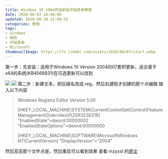 ```yaml
---
title: Windows 10 2004开启新版开始菜单教程
date: 2020-08-07 10:50:00
updated: 2020-08-30 21:09:55
categories: 教程
tags:
- windows
- 微软
- 开始菜单
- Microsoft
thumbnailImage: https://lfs.libmbr.com/assets/2020/08/07/start.webp
---
```

第一步：先安装：适用于Windows 10 Version 2004的07累积更新，适合基于x64的系统(KB4568831)在可选更新可以找到
<!-- more -->
![  ][1]
![  ][2]
第二步：新建文本，把后缀名改成.reg，然后右键刚才创建的那个点编辑
输入以下内容
>Windows Registry Editor Version 5.00
>
>[HKEY_LOCAL_MACHINE\SYSTEM\CurrentControlSet\Control\FeatureManagement\Overrides\0\2093230218]
>"EnabledState"=dword:00000002
>"EnabledStateOptions"=dword:00000000
>
>[HKEY_LOCAL_MACHINE\SOFTWARE\Microsoft\Windows NT\CurrentVersion]
>"DisplayVersion"="2004"

然后双击那个文件点是，然后重启可以看到效果
查看 mzyxsl 的[原文][3]


  [1]: https://lfs.libmbr.com/assets/2020/08/07/start.webp
  [2]: https://lfs.libmbr.com/assets/2020/08/07/upd.webp
  [3]: https://mzyxsl.top/index.php/archives/5/